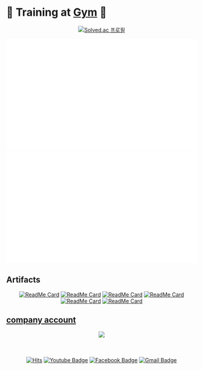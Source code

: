 # 💪 Training at [Gym](https://github.com/Sparta-Gym) 💪

<div align=center>

 [![Solved.ac
 프로필](http://mazassumnida.wtf/api/v2/generate_badge?boj=tjdals1771)](https://solved.ac/tjdals1771)
 
 <a href="https://github.com/ZeroOnePro/github-stats">
  
 ![](https://raw.githubusercontent.com/ZeroOnePro/github-stats/master/generated/overview.svg)
 ![](https://github.com/ZeroOnePro/github-stats/blob/master/generated/languages.svg)

 </a>

</div>

## Artifacts

<div align=center>

[![ReadMe Card](https://github-readme-stats.vercel.app/api/pin/?username=ZeroOnePro&repo=Problem-Solving&theme=radical)](https://github.com/ZeroOnePro/Problem-Solving)
[![ReadMe Card](https://github-readme-stats.vercel.app/api/pin/?username=ZeroOnePro&repo=Web&theme=cobalt)](https://github.com/ZeroOnePro/Web)
[![ReadMe Card](https://github-readme-stats.vercel.app/api/pin/?username=ZeroOnePro&repo=Machine-Learning&theme=great-gatsby)](https://github.com/ZeroOnePro/Machine-Learning)
[![ReadMe Card](https://github-readme-stats.vercel.app/api/pin/?username=ZeroOnePro&repo=System&theme=blue-green)](https://github.com/ZeroOnePro/System)
[![ReadMe Card](https://github-readme-stats.vercel.app/api/pin/?username=ZeroOnePro&repo=Self-Study&theme=prussian)](https://github.com/ZeroOnePro/Self-Study)
[![ReadMe Card](https://github-readme-stats.vercel.app/api/pin/?username=ZeroOnePro&repo=Assignments&theme=tokyonight)](https://github.com/ZeroOnePro/Assignments)

</div>

## [company account](https://github.com/insomenia-sungmin)

<div align="center">
 
 <img src="https://ghchart.rshah.org/insomenia-sungmin?base=teal" />

</div>

<br />
<br />

<div align=center>


 [![Hits](https://hits.seeyoufarm.com/api/count/incr/badge.svg?url=https%3A%2F%2Fgithub.com%2FZeroOnePro)](https://hits.seeyoufarm.com)
 [![Youtube Badge](https://img.shields.io/badge/Youtube-ff0000?style=flat-square&logo=youtube&link=https://www.youtube.com/channel/UCn9XdNmBSqyIVlJLFm_7h1w?view_as=subscriber)](https://www.youtube.com/channel/UCn9XdNmBSqyIVlJLFm_7h1w?view_as=subscriber)
 [![Facebook Badge](https://img.shields.io/badge/facebook-1877f2?style=flat-square&logo=facebook&logoColor=white&link=https://www.facebook.com/profile.php?id=100010671258690)](https://www.facebook.com/profile.php?id=100010671258690)
 [![Gmail Badge](https://img.shields.io/badge/Gmail-d14836?style=flat-square&logo=Gmail&logoColor=white&link=mailto:dbtjdals1771@ajou.ac.kr)](mailto:dbtjdals1771@ajou.ac.kr)

</div>
